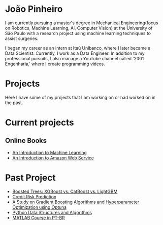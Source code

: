 # João Pinheiro
I am currently pursuing a master's degree in Mechanical Engineering(focus on Robotics, Machine Learning, AI, Computer Vision) at the University of São Paulo with a research project using machine learning techniques to assist surgeries.

I began my career as an intern at Itaú Unibanco, where I later became a Data Scientist. Currently, I work as a Data Engineer. In addition to my professional pursuits, I also manage a YouTube channel called '2001 Engenharia,' where I create programming videos.

# Projects
Here I have some of my projects that I am working on or had worked on in the past.


# Current projects

## Online Books
* [An Introduction to Machine Learning](https://joaomh.github.io/ml-book/intro.html)
* [An Introduction to Amazon Web Service](https://joaomh.github.io/aws-book/intro.html)

# Past Project
* [Boosted Trees: XGBoost vs. CatBoost vs. LightGBM](https://joaomh.github.io/projects/2023-10-01-catboost-lgbm-xgboost/main.html)
* [Credit Risk Prediction](https://joaomh.github.io/projects/2023-09-20-banking-risk-predict/main.html)
* [A Study on Gradient Boosting Algorithms and Hyperparameter Optimization using Optuna](https://github.com/joaomh/study_boosting_optuna_USP_undergraduate_thesis?tab=readme-ov-file#a-study-on-gradient-boosting-algorithms-and-hyperparameter-optimization-using-optuna)
* [Python Data Structures and Algorithms](https://github.com/joaomh/python-data-structures-and-algorithms)
* [MATLAB Course in PT-BR](https://www.youtube.com/watch?v=da0qJnleaEQ&list=PLE1UtdMhwaEobcUPjpo27o5HxeBSYjLEs)
